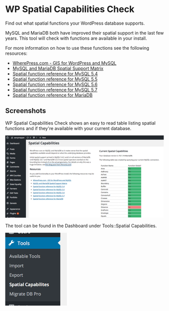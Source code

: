 # WP Spatial Capabilities Check

Find out what spatial functions your WordPress database supports.

MySQL and MariaDB both have improved their spatial support in the last few years.
This tool will check with functions are available in your install. 

For more information on how to use these functions see the following resources:

* [WherePress.com - GIS for WordPress and MySQL](http://wherepress.com/)
* [MySQL and MariaDB Spatial Support Matrix](https://mariadb.com/kb/en/mariadb/mysqlmariadb-spatial-support-matrix/)
* [Spatial function reference for MySQL 5.4](https://docs.oracle.com/cd/E19957-01/mysql-refman-5.4/functions.html#spatial-extensions)
* [Spatial function reference for MySQL 5.5](https://dev.mysql.com/doc/refman/5.5/en/spatial-function-reference.html)
* [Spatial function reference for MySQL 5.6](https://dev.mysql.com/doc/refman/5.6/en/spatial-function-reference.html)
* [Spatial function reference for MySQL 5.7](https://dev.mysql.com/doc/refman/5.7/en/spatial-function-reference.html)
* [Spatial function reference for MariaDB](https://mariadb.com/kb/en/mariadb/gis-functionality/)

## Screenshots

WP Spatial Capabilities Check shows an easy to read table listing spatial functions and if they're available with your current database.

![WP Spatial Capabilities Check in action](./screenshots/wp_spatial_capabilities_check.png "WP Spatial Capabilities Check in action.")

The tool can be found in the Dashboard under Tools::Spatial Capabilities.

![WP Spatial Capabilities menu location](./screenshots/menu_location.png "WP Spatial Capabilities menu location.")


